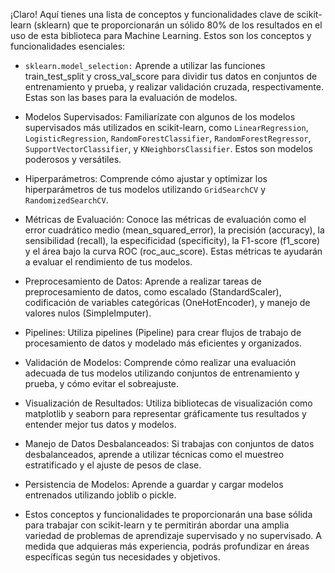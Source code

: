 ¡Claro! Aquí tienes una lista de conceptos y funcionalidades clave de scikit-learn (sklearn) que te proporcionarán un sólido 80% de los resultados en el uso de esta biblioteca para Machine Learning. Estos son los conceptos y funcionalidades esenciales:

- `sklearn.model_selection:` Aprende a utilizar las funciones train_test_split y cross_val_score para dividir tus datos en conjuntos de entrenamiento y prueba, y realizar validación cruzada, respectivamente. Estas son las bases para la evaluación de modelos.

- Modelos Supervisados: Familiarízate con algunos de los modelos supervisados más utilizados en scikit-learn, como `LinearRegression`, `LogisticRegression`, `RandomForestClassifier`, `RandomForestRegressor`, `SupportVectorClassifier`, y `KNeighborsClassifier`. Estos son modelos poderosos y versátiles.

- Hiperparámetros: Comprende cómo ajustar y optimizar los hiperparámetros de tus modelos utilizando `GridSearchCV` y `RandomizedSearchCV`.

- Métricas de Evaluación: Conoce las métricas de evaluación como el error cuadrático medio (mean_squared_error), la precisión (accuracy), la sensibilidad (recall), la especificidad (specificity), la F1-score (f1_score) y el área bajo la curva ROC (roc_auc_score). Estas métricas te ayudarán a evaluar el rendimiento de tus modelos.

- Preprocesamiento de Datos: Aprende a realizar tareas de preprocesamiento de datos, como escalado (StandardScaler), codificación de variables categóricas (OneHotEncoder), y manejo de valores nulos (SimpleImputer).

- Pipelines: Utiliza pipelines (Pipeline) para crear flujos de trabajo de procesamiento de datos y modelado más eficientes y organizados.

- Validación de Modelos: Comprende cómo realizar una evaluación adecuada de tus modelos utilizando conjuntos de entrenamiento y prueba, y cómo evitar el sobreajuste.

- Visualización de Resultados: Utiliza bibliotecas de visualización como matplotlib y seaborn para representar gráficamente tus resultados y entender mejor tus datos y modelos.

- Manejo de Datos Desbalanceados: Si trabajas con conjuntos de datos desbalanceados, aprende a utilizar técnicas como el muestreo estratificado y el ajuste de pesos de clase.

- Persistencia de Modelos: Aprende a guardar y cargar modelos entrenados utilizando joblib o pickle.

- Estos conceptos y funcionalidades te proporcionarán una base sólida para trabajar con scikit-learn y te permitirán abordar una amplia variedad de problemas de aprendizaje supervisado y no supervisado. A medida que adquieras más experiencia, podrás profundizar en áreas específicas según tus necesidades y objetivos.
